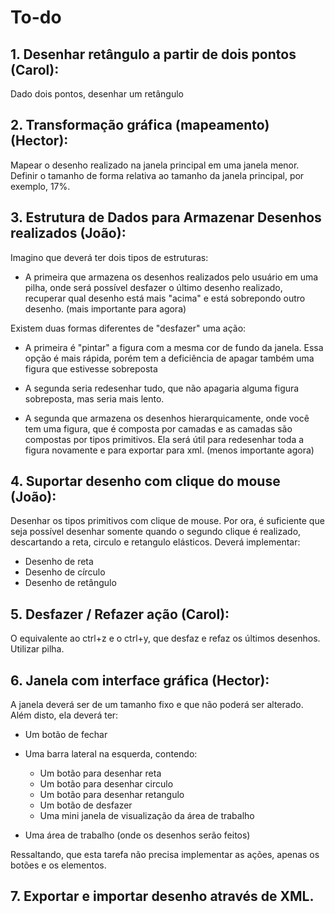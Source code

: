# To-do

## 1. Desenhar retângulo a partir de dois pontos (Carol):
Dado dois pontos, desenhar um retângulo


## 2. Transformação gráfica (mapeamento) (Hector):
Mapear o desenho realizado na janela principal em uma janela menor.
Definir o tamanho de forma relativa ao tamanho da janela principal, por exemplo, 17%.


## 3. Estrutura de Dados para Armazenar Desenhos realizados (João):
Imagino que deverá ter dois tipos de estruturas:

- A primeira que armazena os desenhos realizados pelo usuário em uma pilha, onde será possível desfazer o último 
desenho realizado, recuperar 
qual desenho está mais "acima" e está sobrepondo outro desenho. (mais importante para agora)

Existem duas formas diferentes de "desfazer" uma ação:
- A primeira é "pintar" a figura com a mesma cor de fundo da janela.
Essa opção é mais rápida, porém tem a deficiência de apagar também uma figura que estivesse sobreposta

- A segunda seria redesenhar tudo, que não apagaria alguma figura sobreposta, mas seria mais lento.

- A segunda que armazena os desenhos hierarquicamente, onde você tem uma figura, que é composta por camadas e as 
camadas são compostas por tipos primitivos.
Ela será útil para redesenhar toda a figura novamente e para exportar para xml. (menos importante agora)


## 4. Suportar desenho com clique do mouse (João):
Desenhar os tipos primitivos com clique de mouse. Por ora, é suficiente que seja possível desenhar somente quando o 
segundo clique é realizado, descartando a reta, circulo e retangulo elásticos.
Deverá implementar:
- Desenho de reta
- Desenho de círculo
- Desenho de retângulo


## 5. Desfazer / Refazer ação (Carol):
O equivalente ao ctrl+z e o ctrl+y, que desfaz e refaz os últimos desenhos. Utilizar pilha.



## 6. Janela com interface gráfica (Hector):
 
A janela deverá ser de um tamanho fixo e que não poderá ser alterado. Além disto, ela deverá ter:
* Um botão de fechar
- Uma barra lateral na esquerda, contendo:
  
  * Um botão para desenhar reta
  * Um botão para desenhar circulo
  * Um botão para desenhar retangulo
  * Um botão de desfazer
  * Uma mini janela de visualização da área de trabalho
- Uma área de trabalho (onde os desenhos serão feitos)

Ressaltando, que esta tarefa não precisa implementar as ações, apenas os botões e os elementos.

## 7. Exportar e importar desenho através de XML.
